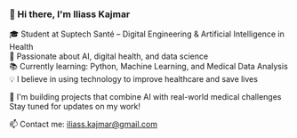 ### 👋 Hi there, I'm Iliass Kajmar

🎓 Student at Suptech Santé – Digital Engineering & Artificial Intelligence in Health  
🤖 Passionate about AI, digital health, and data science  
📚 Currently learning: Python, Machine Learning, and Medical Data Analysis  
💡 I believe in using technology to improve healthcare and save lives

🚀 I'm building projects that combine AI with real-world medical challenges  
Stay tuned for updates on my work!

📫 Contact me: iliass.kajmar@gmail.com

